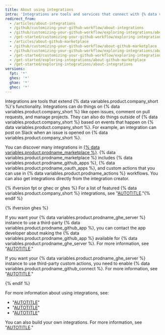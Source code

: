 ```yaml
---
title: About using integrations
intro: 'Integrations are tools and services that connect with {% data variables.product.product_name %} to complement and extend your workflow.'
redirect_from:
  - /articles/about-integrations
  - /github/customizing-your-github-workflow/about-integrations
  - /github/customizing-your-github-workflow/exploring-integrations/about-integrations
  - /get-started/customizing-your-github-workflow/exploring-integrations/about-integrations
  - /articles/about-github-marketplace
  - /github/customizing-your-github-workflow/about-github-marketplace
  - /github/customizing-your-github-workflow/exploring-integrations/about-github-marketplace
  - /get-started/customizing-your-github-workflow/exploring-integrations/about-github-marketplace
  - /get-started/exploring-integrations/about-github-marketplace
  - /get-started/exploring-integrations/about-integrations
versions:
  fpt: '*'
  ghes: '*'
  ghae: '*'
  ghec: '*'
---
```


Integrations are tools that extend {% data variables.product.company_short %}'s functionality. Integrations can do things on {% data variables.product.company_short %} like open issues, comment on pull requests, and manage projects. They can also do things outside of {% data variables.product.company_short %} based on events that happen on {% data variables.product.company_short %}. For example, an integration can post on Slack when an issue is opened on {% data variables.product.company_short %}.

You can discover many integrations in [{% data variables.product.prodname_marketplace %}](https://github.com/marketplace). {% data variables.product.prodname_marketplace %} includes {% data variables.product.prodname_github_apps %}, {% data variables.product.prodname_oauth_apps %}, and custom actions that you can use in {% data variables.product.prodname_actions %} workflows. You can also get integrations directly from the integration creator.

{% ifversion fpt or ghec or ghes %} For a list of featured {% data variables.product.company_short %} integrations, see "[AUTOTITLE](/get-started/exploring-integrations/github-extensions-and-integrations)."{% endif %}

{% ifversion ghes %}

If you want your {% data variables.product.prodname_ghe_server %} instance to use a third-party {% data variables.product.prodname_github_app %}, you can contact the app developer about making the {% data variables.product.prodname_github_app %} available for {% data variables.product.prodname_ghe_server %}. For more information, see "[AUTOTITLE](/apps/sharing-github-apps/making-your-github-app-available-for-github-enterprise-server)."

If you want your {% data variables.product.prodname_ghe_server %} instance to use third-party custom actions, you need to enable {% data variables.product.prodname_github_connect %}. For more information, see "[AUTOTITLE](/admin/github-actions/managing-access-to-actions-from-githubcom/enabling-automatic-access-to-githubcom-actions-using-github-connect)."

{% endif %}

For more information about using integrations, see:

- "[AUTOTITLE](/apps/using-github-apps/about-using-github-apps)"
- "[AUTOTITLE](/apps/oauth-apps/using-oauth-apps)"
- "[AUTOTITLE](/actions/learn-github-actions/finding-and-customizing-actions)"

You can also build your own integrations. For more information, see "[AUTOTITLE](/get-started/exploring-integrations/about-building-integrations)."
